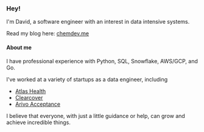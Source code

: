 ### Hey!

I'm David, a software engineer with an interest in data intensive systems.

Read my blog here: [chemdev.me](https://chemdev.me)

#### About me
I have professional experience with Python, SQL, Snowflake, AWS/GCP, and Go.

I've worked at a variety of startups as a data engineer, including
- [Atlas Health](https://atlas.health)
- [Clearcover](https://clearcover.com)
- [Arivo Acceptance](https://arivo.com)

I believe that everyone, with just a little guidance or help, can grow and achieve incredible things.

